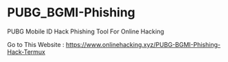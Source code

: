 # PUBG_BGMI-Phishing
PUBG Mobile ID Hack Phishing Tool For Online Hacking

Go to This Website : https://www.onlinehacking.xyz/PUBG-BGMI-Phishing-Hack-Termux
